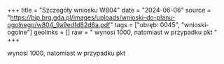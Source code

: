 +++
title = "Szczegóły wniosku W804"
date = "2024-06-06"
source = "https://bip.brg.gda.pl/images/uploads/wnioski-do-planu-ogolnego/w804_9a9edfd82d6a.pdf"
tags = ["obręb: 0045", "wnioski-ogolne"]
geolinks = []
raw = " wynosi 1000, natomiast w przypadku pkt "
+++

 wynosi 1000, natomiast w przypadku pkt 


